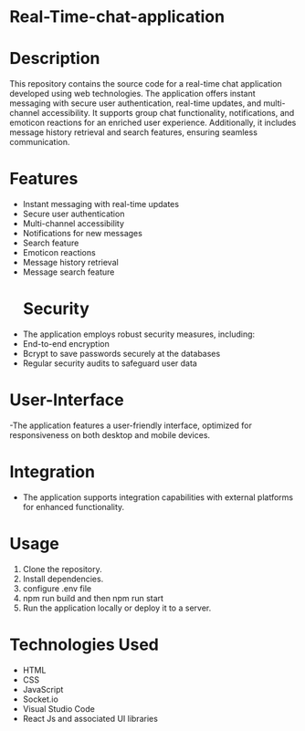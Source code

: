 # Real-Time-chat-application
# Description
This repository contains the source code for a real-time chat application developed using web technologies. The application offers instant messaging with secure user authentication, real-time updates, and multi-channel accessibility. It supports group chat functionality, notifications, and emoticon reactions for an enriched user experience. Additionally, it includes message history retrieval and search features, ensuring seamless communication.
# Features
- Instant messaging with real-time updates
- Secure user authentication
- Multi-channel accessibility
- Notifications for new messages
- Search feature
- Emoticon reactions
- Message history retrieval
- Message search feature
  # Security
- The application employs robust security measures, including:
- End-to-end encryption
- Bcrypt to save passwords securely at the databases
- Regular security audits to safeguard user data
# User-Interface
-The application features a user-friendly interface, optimized for responsiveness on both desktop and mobile devices.
# Integration
- The application supports integration capabilities with external platforms for enhanced functionality.
# Usage
1. Clone the repository.
2. Install dependencies.
3. configure .env file
4. npm run build and then npm run start
5. Run the application locally or deploy it to a server.
# Technologies Used
- HTML
- CSS
- JavaScript
- Socket.io
- Visual Studio Code
- React Js and associated UI libraries